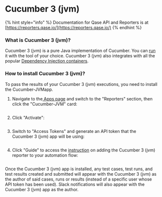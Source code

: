 # Cucumber 3 (jvm)

{% hint style="info" %}
Documentation for Qase API and Reporters is at [https://reporters.qase.io/](https://reporters.qase.io/)
{% endhint %}

### What is Cucumber 3 (jvm)?

Cucumber 3 (jvm) is a pure Java implementation of Cucumber. You can [run](https://cucumber.io/docs/cucumber/api/#running-cucumber) it with the tool of your choice. Cucumber 3 (jvm) also integrates with all the popular [Dependency Injection containers](https://cucumber.io/docs/installation/java/#dependency-injection).

### How to install Cucumber 3 (jvm)?

To pass the results of your Cucumber 3 (jvm) executions, you need to install the Cucumber-JVMapp.

1.  Navigate to the[ Apps page](https://app.qase.io/apps) and switch to the "Reporters" section, then click the "Cucumber-JVM" card:



    <figure><img src="https://downloads.intercomcdn.com/i/o/658637394/e26ce91745d00ebd8ecd091c/image.png" alt=""><figcaption></figcaption></figure>
2.  Click "Activate":



    <figure><img src="https://downloads.intercomcdn.com/i/o/658638442/3462118071fedef8aca39b44/image.png" alt=""><figcaption></figcaption></figure>
3.  Switch to "Access Tokens" and generate an API token that the Cucumber 3 (jvm) app will be using:



    <figure><img src="https://downloads.intercomcdn.com/i/o/658638875/fb13059ff139c9b98742209c/image.png" alt=""><figcaption></figcaption></figure>
4.  Click "Guide" to access the [instruction](https://github.com/qase-tms/qase-java/tree/main/qase-cucumber-v3-reporter) on adding the Cucumber 3 (jvm) reporter to your automation flow:



    <figure><img src="https://downloads.intercomcdn.com/i/o/658640032/64c5e4382dde59f47cc11fa4/image.png" alt=""><figcaption></figcaption></figure>

Once the Cucumber 3 (jvm) app is installed, any test cases, test runs, and test results created and submitted will appear with the Cucumber 3 (jvm) as the author of said cases, runs or results (instead of a specific user whose API token has been used). Slack notifications will also appear with the Cucumber 3 (jvm) app as the author.

